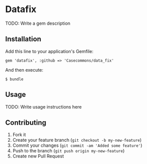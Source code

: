 # Datafix

TODO: Write a gem description

## Installation

Add this line to your application's Gemfile:

    gem 'datafix', :github => 'Casecommons/data_fix'

And then execute:

    $ bundle

## Usage

TODO: Write usage instructions here

## Contributing

1. Fork it
2. Create your feature branch (`git checkout -b my-new-feature`)
3. Commit your changes (`git commit -am 'Added some feature'`)
4. Push to the branch (`git push origin my-new-feature`)
5. Create new Pull Request
